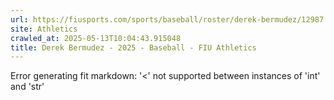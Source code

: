 ```yaml
---
url: https://fiusports.com/sports/baseball/roster/derek-bermudez/12987
site: Athletics
crawled_at: 2025-05-13T10:04:43.915048
title: Derek Bermudez - 2025 - Baseball - FIU Athletics
---
```


Error generating fit markdown: '<' not supported between instances of 'int' and 'str'